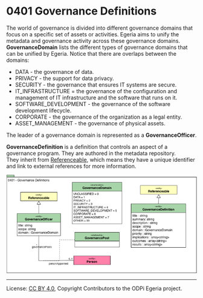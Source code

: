 <!-- SPDX-License-Identifier: CC-BY-4.0 -->
<!-- Copyright Contributors to the ODPi Egeria project. -->

# 0401 Governance Definitions

The world of governance is divided into different governance domains that focus on a specific set of assets or activities.
Egeria aims to unify the metadata and governance activity across
these governance domains.  **GovernanceDomain** lists the
different types of governance domains that can be unified by Egeria.
Notice that there are overlaps between the domains:

* DATA - the governance of data.
* PRIVACY - the support for data privacy.
* SECURITY - the governance that ensures IT systems are secure.
* IT_INFRASTRUCTURE = the governance of the configuration and management of IT infrastructure and the software that runs on it.
* SOFTWARE_DEVELOPMENT - the governance of the software development lifecycle.
* CORPORATE - the governance of the organization as a legal entity.
* ASSET_MANAGEMENT - the governance of physical assets.

The leader of a governance domain is represented as a **GovernanceOfficer**.

**GovernanceDefinition** is a definition that controls an aspect of a governance program.
They are authored in the metadata repository.  
They inherit from [Referenceable](0010-Base-Model.md),
which means they have a unique identifier and link to external references for more information.

![UML](0401-Governance-Definitions.png)


----
License: [CC BY 4.0](https://creativecommons.org/licenses/by/4.0/),
Copyright Contributors to the ODPi Egeria project.